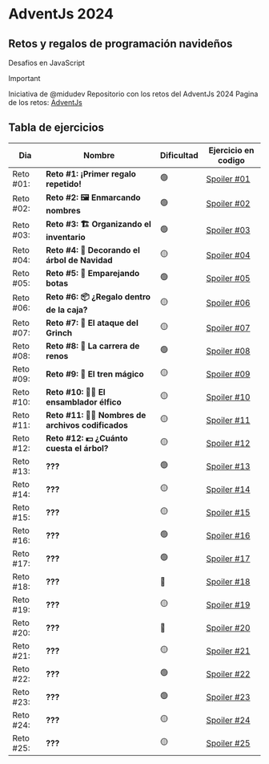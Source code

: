 # AdventJs 2024
## Retos y regalos de programación navideños
Desafios en JavaScript

> [!IMPORTANT]
> Iniciativa de @midudev
> Repositorio con los retos del AdventJs 2024
> Pagina de los retos: [AdventJs](https://adventjs.dev/es)


## Tabla de ejercicios
| Dia     | Nombre | Dificultad | Ejercicio en codigo |
| ---     | ---    | ---  | ---  |
| Reto #01: | **Reto #1: ¡Primer regalo repetido!** | 🟢 | [Spoiler #01](https://github.com/ztevenx100/eventos-js-ts/tree/master/js-adventjs-2024/reto-01/main.js) |
| Reto #02: | **Reto #2: 🖼️ Enmarcando nombres** | 🟢 | [Spoiler #02](https://github.com/ztevenx100/eventos-js-ts/tree/master/js-adventjs-2024/reto-02/main.js) |
| Reto #03: | **Reto #3: 🏗️ Organizando el inventario** | 🟢 | [Spoiler #03](https://github.com/ztevenx100/eventos-js-ts/tree/master/js-adventjs-2024/reto-03/main.js) |
| Reto #04: | **Reto #4: 🎄 Decorando el árbol de Navidad** | 🟡 | [Spoiler #04](https://github.com/ztevenx100/eventos-js-ts/tree/master/js-adventjs-2024/reto-04/main.js) |
| Reto #05: | **Reto #5: 👞 Emparejando botas** | 🟢 | [Spoiler #05](https://github.com/ztevenx100/eventos-js-ts/tree/master/js-adventjs-2024/reto-05/main.js) |
| Reto #06: | **Reto #6: 📦 ¿Regalo dentro de la caja?** | 🟡 | [Spoiler #06](https://github.com/ztevenx100/eventos-js-ts/tree/master/js-adventjs-2024/reto-06/main.js) |
| Reto #07: | **Reto #7: 👹 El ataque del Grinch** | 🟡 | [Spoiler #07](https://github.com/ztevenx100/eventos-js-ts/tree/master/js-adventjs-2024/reto-07/main.js) |
| Reto #08: | **Reto #8: 🦌 La carrera de renos** | 🟢 | [Spoiler #08](https://github.com/ztevenx100/eventos-js-ts/tree/master/js-adventjs-2024/reto-08/main.js) |
| Reto #09: | **Reto #9: 🚂 El tren mágico** | 🟡 | [Spoiler #09](https://github.com/ztevenx100/eventos-js-ts/tree/master/js-adventjs-2024/reto-09/main.js) |
| Reto #10: | **Reto #10: 👩‍💻 El ensamblador élfico** | 🟡 | [Spoiler #10](https://github.com/ztevenx100/eventos-js-ts/tree/master/js-adventjs-2024/reto-10/main.js) |
| Reto #11: | **Reto #11: 🏴‍☠️ Nombres de archivos codificados** | 🟡 | [Spoiler #11](https://github.com/ztevenx100/eventos-js-ts/tree/master/js-adventjs-2024/reto-11/main.js) |
| Reto #12: | **Reto #12: 💵 ¿Cuánto cuesta el árbol?** | 🟡 | [Spoiler #12](https://github.com/ztevenx100/eventos-js-ts/tree/master/js-adventjs-2024/reto-12/main.js) |
| Reto #13: | **???** | 🟢 | [Spoiler #13]() |
| Reto #14: | **???** | 🟡 | [Spoiler #14]() |
| Reto #15: | **???** | 🟡 | [Spoiler #15]() |
| Reto #16: | **???** | 🟢 | [Spoiler #16]() |
| Reto #17: | **???** | 🟢 | [Spoiler #17]() |
| Reto #18: | **???** | 🔴 | [Spoiler #18]() |
| Reto #19: | **???** | 🟡 | [Spoiler #19]() |
| Reto #20: | **???** | 🔴 | [Spoiler #20]() |
| Reto #21: | **???** | 🟡 | [Spoiler #21]() |
| Reto #22: | **???** | 🟢 | [Spoiler #22]() |
| Reto #23: | **???** | 🟢 | [Spoiler #23]() |
| Reto #24: | **???** | 🟡 | [Spoiler #24]() |
| Reto #25: | **???** | 🟡 | [Spoiler #25]() |

